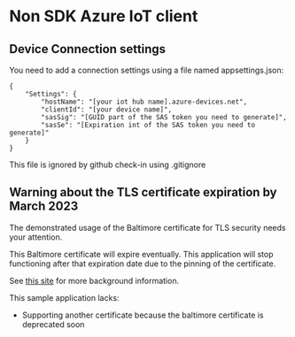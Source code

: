 # Non SDK Azure IoT client

## Device Connection settings

You need to add a connection settings using a file named appsettings.json:

```
{
    "Settings": {
        "hostName": "[your iot hub name].azure-devices.net",
        "clientId": "[your device name]",
        "sasSig": "[GUID part of the SAS token you need to generate]",
        "sasSe": "[Expiration int of the SAS token you need to generate]"
    }
}
```

This file is ignored by github check-in using .gitignore

## Warning about the TLS certificate expiration by March 2023

The demonstrated usage of the Baltimore certificate for TLS security needs your attention.

This Baltimore certificate will expire eventually. This application will stop functioning after that expiration date due to the pinning of the certificate.

See [this site](https://techcommunity.microsoft.com/t5/internet-of-things-blog/azure-iot-tls-critical-changes-are-almost-here-and-why-you/ba-p/2393169?WT.mc_id=IoT-MVP-5002324) for more background information.

This sample application lacks:

- Supporting another certificate because the baltimore certificate is deprecated soon
